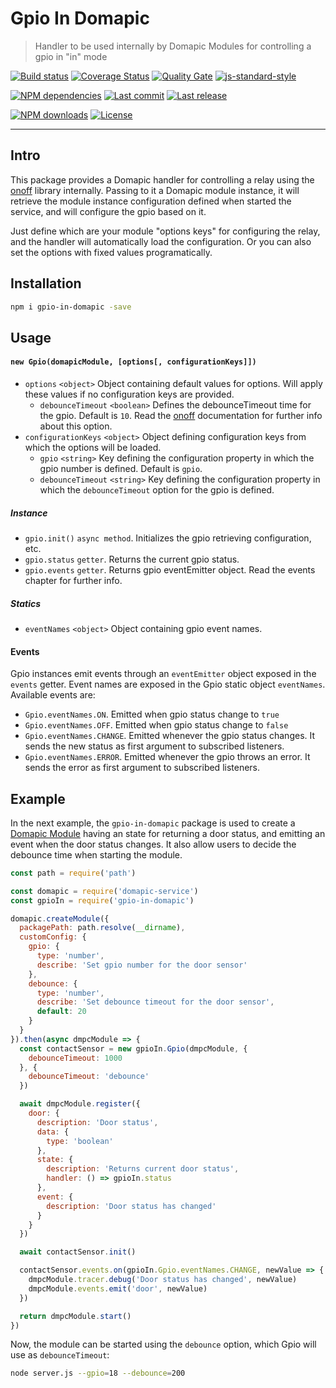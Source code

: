 # Gpio In Domapic

> Handler to be used internally by Domapic Modules for controlling a gpio in \"in\" mode

[![Build status][travisci-image]][travisci-url] [![Coverage Status][coveralls-image]][coveralls-url] [![Quality Gate][quality-gate-image]][quality-gate-url] [![js-standard-style][standard-image]][standard-url]

[![NPM dependencies][npm-dependencies-image]][npm-dependencies-url] [![Last commit][last-commit-image]][last-commit-url] [![Last release][release-image]][release-url]

[![NPM downloads][npm-downloads-image]][npm-downloads-url] [![License][license-image]][license-url]

---

## Intro

This package provides a Domapic handler for controlling a relay using the [onoff][onoff-url] library internally.  Passing to it a Domapic module instance, it will retrieve the module instance configuration defined when started the service, and will configure the gpio based on it.

Just define which are your module "options keys" for configuring the relay, and the handler will automatically load the configuration. Or you can also set the options with fixed values programatically.

## Installation

```bash
npm i gpio-in-domapic -save
```

## Usage

#### `new Gpio(domapicModule, [options[, configurationKeys]])`

* `options` `<object>` Object containing default values for options. Will apply these values if no configuration keys are provided.
  * `debounceTimeout` `<boolean>` Defines the debounceTimeout time for the gpio. Default is `10`. Read the [onoff][onoff-url] documentation for further info about this option.
* `configurationKeys` `<object>` Object defining configuration keys from which the options will be loaded.
  * `gpio` `<string>` Key defining the configuration property in which the gpio number is defined. Default is `gpio`.
  * `debounceTimeout` `<string>` Key defining the configuration property in which the `debounceTimeout` option for the gpio is defined.

##### Instance

* `gpio.init()` `async method`. Initializes the gpio retrieving configuration, etc.
* `gpio.status` `getter`. Returns the current gpio status.
* `gpio.events` `getter`. Returns gpio eventEmitter object. Read the events chapter for further info.

##### Statics
* `eventNames` `<object>` Object containing gpio event names.

#### Events

Gpio instances emit events through an `eventEmitter` object exposed in the `events` getter. Event names are exposed in the Gpio static object `eventNames`. Available events are:

* `Gpio.eventNames.ON`. Emitted when gpio status change to `true`
* `Gpio.eventNames.OFF`. Emitted when gpio status change to `false`
* `Gpio.eventNames.CHANGE`. Emitted whenever the gpio status changes. It sends the new status as first argument to subscribed listeners.
* `Gpio.eventNames.ERROR`. Emitted whenever the gpio throws an error. It sends the error as first argument to subscribed listeners.

## Example

In the next example, the `gpio-in-domapic` package is used to create a [Domapic Module][domapic-service-url] having an state for returning a door status, and emitting an event when the door status changes. It also allow users to decide the debounce time when starting the module.

```js
const path = require('path')

const domapic = require('domapic-service')
const gpioIn = require('gpio-in-domapic')

domapic.createModule({
  packagePath: path.resolve(__dirname),
  customConfig: {
    gpio: {
      type: 'number',
      describe: 'Set gpio number for the door sensor'
    },
    debounce: {
      type: 'number',
      describe: 'Set debounce timeout for the door sensor',
      default: 20
    }
  }
}).then(async dmpcModule => {
  const contactSensor = new gpioIn.Gpio(dmpcModule, {
    debounceTimeout: 1000
  }, {
    debounceTimeout: 'debounce'
  })

  await dmpcModule.register({
    door: {
      description: 'Door status',
      data: {
        type: 'boolean'
      },
      state: {
        description: 'Returns current door status',
        handler: () => gpioIn.status
      },
      event: {
        description: 'Door status has changed'
      }
    }
  })

  await contactSensor.init()

  contactSensor.events.on(gpioIn.Gpio.eventNames.CHANGE, newValue => {
    dmpcModule.tracer.debug('Door status has changed', newValue)
    dmpcModule.events.emit('door', newValue)
  })

  return dmpcModule.start()
})
```

Now, the module can be started using the `debounce` option, which Gpio will use as `debounceTimeout`:

```bash
node server.js --gpio=18 --debounce=200
```

[coveralls-image]: https://coveralls.io/repos/github/javierbrea/gpio-in-domapic/badge.svg?branch=master
[coveralls-url]: https://coveralls.io/github/javierbrea/gpio-in-domapic
[travisci-image]: https://travis-ci.com/javierbrea/gpio-in-domapic.svg?branch=master
[travisci-url]: https://travis-ci.com/javierbrea/gpio-in-domapic
[last-commit-image]: https://img.shields.io/github/last-commit/javierbrea/gpio-in-domapic.svg
[last-commit-url]: https://github.com/javierbrea/gpio-in-domapic/commits
[license-image]: https://img.shields.io/npm/l/gpio-in-domapic.svg
[license-url]: https://github.com/javierbrea/gpio-in-domapic/blob/master/LICENSE
[npm-downloads-image]: https://img.shields.io/npm/dm/gpio-in-domapic.svg
[npm-downloads-url]: https://www.npmjs.com/package/gpio-in-domapic
[npm-dependencies-image]: https://img.shields.io/david/javierbrea/gpio-in-domapic.svg
[npm-dependencies-url]: https://david-dm.org/javierbrea/gpio-in-domapic
[quality-gate-image]: https://sonarcloud.io/api/project_badges/measure?project=gpio-in-domapic&metric=alert_status
[quality-gate-url]: https://sonarcloud.io/dashboard?id=gpio-in-domapic
[release-image]: https://img.shields.io/github/release-date/javierbrea/gpio-in-domapic.svg
[release-url]: https://github.com/javierbrea/gpio-in-domapic/releases
[standard-image]: https://img.shields.io/badge/code%20style-standard-brightgreen.svg
[standard-url]: http://standardjs.com/

[onoff-url]: https://www.npmjs.com/package/onoff
[domapic-service-url]: https://www.npmjs.com/package/domapic-service


